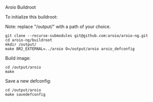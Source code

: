 Aroio Buildroot


To initialize this buildroot:

Note: replace "/output/" with a path of your choice.

```
git clone --recurse-submodules git@github.com:aroio/aroio-ng.git
cd aroio-ng/buildroot
mkdir /output/
make BR2_EXTERNAL=../aroio O=/output/aroio aroio_defconfig
```

Build image:

```
cd /output/aroio
make
```

Save a new defconfig:

```
cd /output/aroio
make savedefconfig
```
